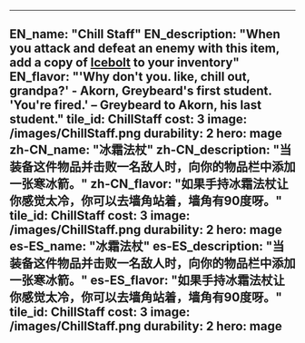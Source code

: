 ---

EN_name: "Chill Staff"
EN_description: "When you attack and defeat an enemy with this item, add a copy of <a href = '../en/abilities#Icebolt'>Icebolt</a> to your inventory"
EN_flavor: "'Why don't you. like, chill out, grandpa?' - Akorn, Greybeard's first student.   'You're fired.' – Greybeard to Akorn, his last student."
tile_id: ChillStaff
cost: 3
image: /images/ChillStaff.png
durability: 2
hero: mage
zh-CN_name: "冰霜法杖"
zh-CN_description: "当装备这件物品并击败一名敌人时，向你的物品栏中添加一张寒冰箭。"
zh-CN_flavor: "如果手持冰霜法杖让你感觉太冷，你可以去墙角站着，墙角有90度呀。"
tile_id: ChillStaff
cost: 3
image: /images/ChillStaff.png
durability: 2
hero: mage
es-ES_name: "冰霜法杖"
es-ES_description: "当装备这件物品并击败一名敌人时，向你的物品栏中添加一张寒冰箭。"
es-ES_flavor: "如果手持冰霜法杖让你感觉太冷，你可以去墙角站着，墙角有90度呀。"
tile_id: ChillStaff
cost: 3
image: /images/ChillStaff.png
durability: 2
hero: mage
---